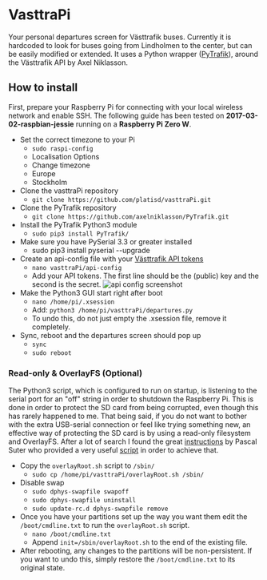 # VasttraPi
Your personal departures screen for Västtrafik buses. Currently it is hardcoded to look for buses going from Lindholmen to the center, but can be easily modified or extended. It uses a Python wrapper ([PyTrafik](https://github.com/axelniklasson/PyTrafik)), around the Västtrafik API by Axel Niklasson.

## How to install
First, prepare your Raspberry Pi for connecting with your local wireless network and enable SSH. The following guide has been tested on **2017-03-02-raspbian-jessie** running on a **Raspberry Pi Zero W**.

* Set the correct timezone to your Pi
  * `sudo raspi-config`
  * Localisation Options
  * Change timezone
  * Europe
  * Stockholm
* Clone the vasttraPi repository
  * `git clone https://github.com/platisd/vasttraPi.git`
* Clone the PyTrafik repository
  * `git clone https://github.com/axelniklasson/PyTrafik.git`
* Install the PyTrafik Python3 module
  * `sudo pip3 install PyTrafik/`
* Make sure you have PySerial 3.3 or greater installed
  * sudo pip3 install pyserial --upgrade
* Create an api-config file with your [Västtrafik API tokens](https://developer.vasttrafik.se/portal/#/applications)
  * `nano vasttraPi/api-config`
  * Add your API tokens. The first line should be the (public) key and the second is the secret.
![api config screenshot](http://i.imgur.com/ghl3XRM.png)
* Make the Python3 GUI start right after boot
  * `nano /home/pi/.xsession`
  * Add: `python3 /home/pi/vasttraPi/departures.py`
  * To undo this, do not just empty the .xsession file, remove it completely.
* Sync, reboot and the departures screen should pop up
  * `sync`
  * `sudo reboot`

### Read-only & OverlayFS (Optional)
The Python3 script, which is configured to run on startup, is listening to the serial port for an "off" string in order to shutdown the Raspberry Pi. This is done in order to protect the SD card from being corrupted, even though this has rarely happened to me. That being said, if you do not want to bother with the extra USB-serial connection or feel like trying something new, an effective way of protecting the SD card is by using a read-only filesystem and OverlayFS. After a lot of search I found the great [instructions](http://wiki.psuter.ch/doku.php?id=solve_raspbian_sd_card_corruption_issues_with_read-only_mounted_root_partition) by Pascal Suter who provided a very useful [script](overlayRoot.sh) in order to achieve that.

* Copy the `overlayRoot.sh` script to `/sbin/`
  * `sudo cp /home/pi/vasttraPi/overlayRoot.sh /sbin/`
* Disable swap
  * `sudo dphys-swapfile swapoff`
  * `sudo dphys-swapfile uninstall`
  * `sudo update-rc.d dphys-swapfile remove`
* Once you have your partitions set up the way you want them edit the `/boot/cmdline.txt` to run the `overlayRoot.sh` script.
  * `nano /boot/cmdline.txt`
  * Append `init=/sbin/overlayRoot.sh` to the end of the existing file.
* After rebooting, any changes to the partitions will be non-persistent. If you want to undo this, simply restore the `/boot/cmdline.txt` to its original state.
